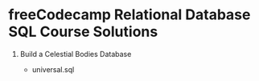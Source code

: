 # freeCodecamp Relational Database SQL Course Solutions

1. Build a Celestial Bodies Database

   - universal.sql

